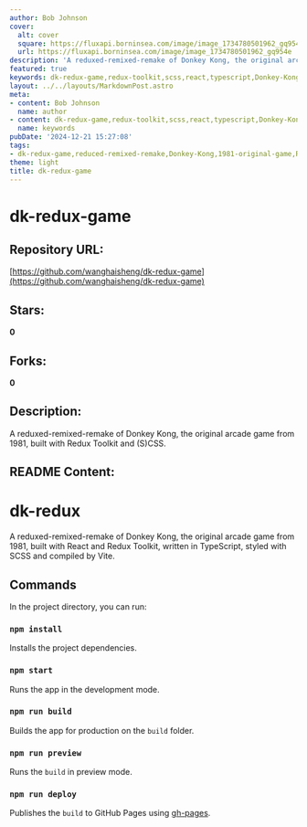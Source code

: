 ```yaml
---
author: Bob Johnson
cover:
  alt: cover
  square: https://fluxapi.borninsea.com/image/image_1734780501962_gq954e
  url: https://fluxapi.borninsea.com/image/image_1734780501962_gq954e
description: 'A reduxed-remixed-remake of Donkey Kong, the original arcade game from 1981, built with Redux Toolkit and (S)CSS.'
featured: true
keywords: dk-redux-game,redux-toolkit,scss,react,typescript,Donkey-Kong,arcade-game,1981,redux,scss,vite
layout: ../../layouts/MarkdownPost.astro
meta:
- content: Bob Johnson
  name: author
- content: dk-redux-game,redux-toolkit,scss,react,typescript,Donkey-Kong,arcade-game,1981,redux,scss,vite
  name: keywords
pubDate: '2024-12-21 15:27:08'
tags:
- dk-redux-game,reduced-remixed-remake,Donkey-Kong,1981-original-game,Redux-Toolkit,React,TypeScript,SCSS,Vite
theme: light
title: dk-redux-game
---
```


# dk-redux-game

## Repository URL: 
[https://github.com/wanghaisheng/dk-redux-game](https://github.com/wanghaisheng/dk-redux-game)

## Stars: 
**0**

## Forks: 
**0**

## Description: 
A reduxed-remixed-remake of Donkey Kong, the original arcade game from 1981, built with Redux Toolkit and (S)CSS.

## README Content: 
# dk-redux

A reduxed-remixed-remake of Donkey Kong, the original arcade game from 1981, built with React and Redux Toolkit, written in TypeScript, styled with SCSS and compiled by Vite.

## Commands

In the project directory, you can run:

### `npm install`

Installs the project dependencies.

### `npm start`

Runs the app in the development mode.

### `npm run build`

Builds the app for production on the `build` folder.

### `npm run preview`

Runs the `build` in preview mode.

### `npm run deploy`

Publishes the `build` to GitHub Pages using [gh-pages](https://github.com/tschaub/gh-pages).

